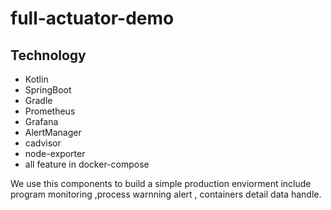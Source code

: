 # full-actuator-demo

## Technology
* Kotlin
* SpringBoot
* Gradle
* Prometheus
* Grafana
* AlertManager
* cadvisor
* node-exporter
* all feature in docker-compose

We use this components to build a simple production enviorment include program monitoring ,process warnning alert , containers detail data handle. 
